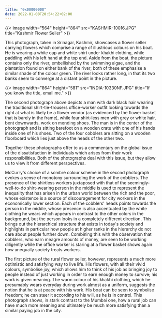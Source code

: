 ```yaml
---
title: "0x00000008"
date: 2022-01-08T20:54:22+02:00
---
```


{{< image width="564" height="864" src="KASHMIR-10016.JPG" title="Kashmir Flower Seller" >}}

This photograph, taken in Srinagar, Kashmir, showcases a flower seller carrying
flowers which comprise a range of illustrious colours on his boat.  He is
wearing a white cap and white shirt under khakhi clothing, while paddling with
his left hand at the top end.  Aside from the boat, the picture contains only
the river, embellished by the swimming algae, and the plantation found on
either bank of the river; both of these emphasise a similar shade of the colour
green.  The river looks rather long, in that its two banks seem to converge at
a distant point in the picture.

{{< image width="864" height="581" src="INDIA-10330NF.JPG" title="If you know the title, email me." >}}

The second photograph above depicts a man with dark black hair wearing the
traditional shirt-tie-trousers office-worker outfit looking towards the right
at what is likely be a flower vendor (as evidenced by the flower basket that is
barely in the frame), while four shirt-less men with grey or white hair, bent
downwards, work on mending shoes.  The man is in the center of the photograph
and is sitting barefoot on a wooden crate with one of his hands inside one of
his shoes.  Two of the four cobblers are sitting on a wooden floorboard which
lies just above the heads of the other two.

Together these photographs offer to us a commentary on the global issue of the
dissatisfaction in individuals which arises from their work responsibilities.
Both of the photographs deal with this issue, but they allow us to view it from
different perspectives.

McCurry's choice of a sombre colour scheme in the second photograph evokes a
sense of monotony surrounding the work of the cobblers.  The presence of the
shirtless workers juxtaposed with that of the seemingly-well-to-do
shirt-wearing person in the middle is used to represent the inequality that has
arisen in the urban world between the rich and the poor, whose existence is a
source of discouragement for city workers in the economically lower section.
Each of the cobblers' heads points towards the person in the middle, whose
presence is also accentuated by the white clothing he wears which appears in
contrast to the other colors in the background, but the person looks in a
completely different direction.  This brings out the hierarchical structure
that exists in today's society and highlights in particular how people at
higher ranks in the hierarchy do not care about people further down.  Combining
this with the observation that cobblers, who earn meagre amounts of money, are
seen to be working diligently while the office worker is staring at a flower
basket shows again how unequally society treats workers.

The first picture of the rural flower seller, however, represents a much more
optimistic and satisfying way to live life.  His flowers, with all their vivid
colours, symbolise joy, which allows him to think of his job as bringing joy to
people instead of just working in order to earn enough money to survive; his
work is given meaning.  The warm colour of his khakhi clothing, which he
presumably wears everyday during work almost as a uniform, suggests the notion
that he is at peace with his work.  His boat can be seen to symbolise freedom;
he can steer it according to his will, as he is in control.  This photograph
shows, in stark contrast to the Mumbai one, how a rural job can have much more
meaning and ultimately be much more satisfying than a similar paying job in the
city.
